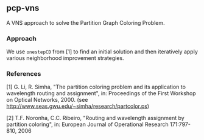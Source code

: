 ## pcp-vns

A VNS approach to solve the Partition Graph Coloring Problem.

### Approach

We use `onestepCD` from [1] to find an initial solution and then iteratively apply various neighborhood improvement strategies.

### References

[1] G. Li, R. Simha, "The partition coloring problem and its application to wavelength routing and assignment", in: Proceedings of the First Workshop on Optical Networks, 2000. (see http://www.seas.gwu.edu/~simha/research/partcolor.ps)

[2] T.F. Noronha, C.C. Ribeiro, "Routing and wavelength assignment by partition coloring", in: European Journal of Operational Research 171:797-810, 2006